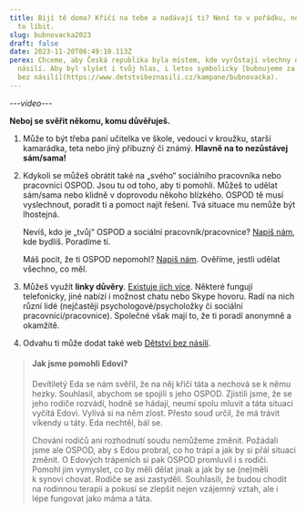 ```yaml
---
title: Bijí tě doma? Křičí na tebe a nadávají ti? Není to v pořádku, nenech si
  to líbit.
slug: bubnovacka2023
draft: false
date: 2023-11-20T06:49:10.113Z
perex: Chceme, aby Česká republika byla místem, kde vyrůstají všechny děti bez
  násilí. Aby byl slyšet i tvůj hlas, i letos symbolicky [bubnujeme za dětství
  bez násilí](https://www.detstvibeznasili.cz/kampane/bubnovacka).
---
```



*\---video---*



**Neboj se svěřit někomu, komu důvěřuješ.**

1. Může to být třeba paní učitelka ve škole, vedoucí v kroužku, starší kamarádka, teta nebo jiný příbuzný či známý. **Hlavně na to nezůstávej sám/sama!**
2. Kdykoli se můžeš obrátit také na „svého“ sociálního pracovníka nebo pracovnici OSPOD. Jsou tu od toho, aby ti pomohli. Můžeš to udělat sám/sama nebo klidně v doprovodu někoho blízkého. OSPOD tě musí vyslechnout, poradit ti a pomoct najít řešení. Tvá situace mu nemůže být lhostejná.

   Nevíš, kdo je „tvůj“ OSPOD a sociální pracovník/pracovnice? [Napiš nám](https://deti.ochrance.cz/kdo/jak/), kde bydlíš. Poradíme ti.

   Máš pocit, že ti OSPOD nepomohl? [Napiš nám](https://deti.ochrance.cz/kdo/jak/). Ověříme, jestli udělat všechno, co měl. 
3. Můžeš využít **linky důvěry**. [Existuje jich více](https://deti.ochrance.cz/pomoc/linky/). Některé fungují telefonicky, jiné nabízí i možnost chatu nebo Skype hovoru. Radí na nich různí lidé (nejčastěji psychologové/psycholožky či sociální pracovníci/pracovnice). Společné však mají to, že ti poradí anonymně a okamžitě.
4. Odvahu ti může dodat také web [Dětství bez násilí](https://www.detstvibeznasili.cz/jsem-dite-nebo-teenager).



> #### Jak jsme pomohli Edovi?
>
> Devítiletý Eda se nám svěřil, že na něj křičí táta a nechová se k němu hezky. Souhlasil, abychom se spojili s jeho OSPOD. Zjistili jsme, že se jeho rodiče rozvádí, hodně se hádají, neumí spolu mluvit a táta situaci vyčítá Edovi. Vylívá si na něm zlost. Přesto soud určil, že má trávit víkendy u táty. Eda nechtěl, bál se.
>
> Chování rodičů ani rozhodnutí soudu nemůžeme změnit. Požádali jsme ale OSPOD, aby s Edou probral, co ho trápí a jak by si přál situaci změnit. O Edových trápeních si pak OSPOD promluvil i s rodiči. Pomohl jim vymyslet, co by měli dělat jinak a jak by se (ne)měli k synovi chovat. Rodiče se asi zastyděli. Souhlasili, že budou chodit na rodinnou terapii a pokusí se zlepšit nejen vzájemný vztah, ale i lépe fungovat jako máma a táta.
